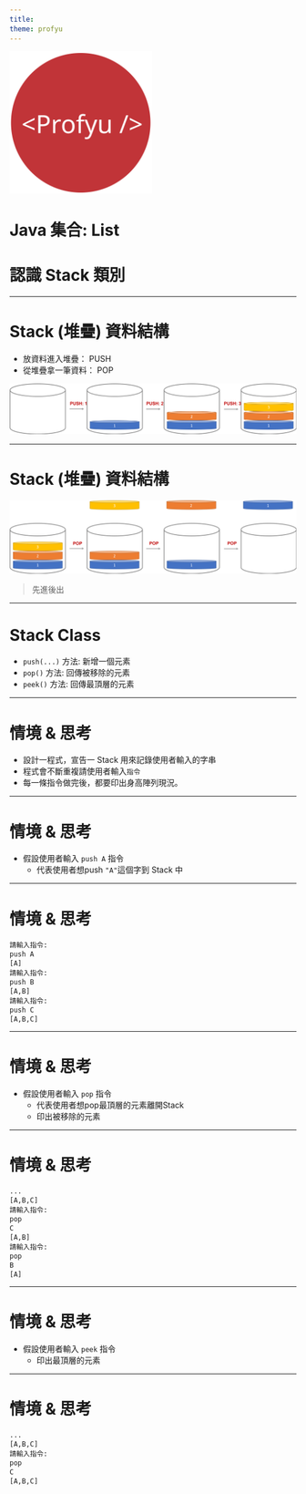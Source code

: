 ```yaml
---
title:  
theme: profyu
---
```


<!-- .slide: data-background="assets/background.png" -->
<img style='border:none;background:none;box-shadow:none;' src='assets/logo.svg' width="250"/>

# Java 集合: List
# 認識 Stack 類別

---

# Stack (堆疊) 資料結構

* 放資料進入堆疊： PUSH
* 從堆疊拿一筆資料： POP

![stack-push](assets/stack-push.png)

---

# Stack (堆疊) 資料結構

![stack-push](assets/stack-pop.png)

> 先進後出

---

# Stack Class

* `push(...)` 方法: 新增一個元素
* `pop()` 方法: 回傳被移除的元素
* `peek()` 方法: 回傳最頂層的元素

---

# 情境 & 思考

* 設計一程式，宣告一 Stack 用來記錄使用者輸入的字串
* 程式會不斷重複請使用者輸入`指令`
* 每一條指令做完後，都要印出身高陣列現況。

---

# 情境 & 思考

* 假設使用者輸入 `push A` 指令
  * 代表使用者想push `"A"`這個字到 Stack 中

---

# 情境 & 思考

```
請輸入指令:
push A
[A]
請輸入指令:
push B
[A,B]
請輸入指令:
push C
[A,B,C]
```

---

# 情境 & 思考

* 假設使用者輸入 `pop` 指令
  * 代表使用者想pop最頂層的元素離開Stack
  * 印出被移除的元素

---

# 情境 & 思考

```
...
[A,B,C]
請輸入指令:
pop
C
[A,B]
請輸入指令:
pop
B
[A]
```

---

# 情境 & 思考

* 假設使用者輸入 `peek` 指令
  * 印出最頂層的元素

---

# 情境 & 思考

```
...
[A,B,C]
請輸入指令:
pop
C
[A,B,C]
```